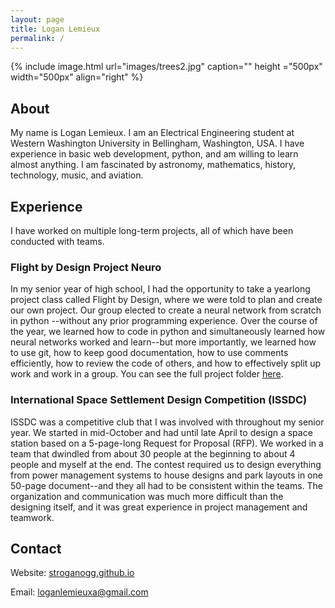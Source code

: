 ```yaml
---
layout: page
title: Logan Lemieux
permalink: /
---
```

{% include image.html url="images/trees2.jpg" caption="" height ="500px" width="500px" align="right" %}
## About

My name is Logan Lemieux. I am an Electrical Engineering student at Western Washington University in Bellingham, Washington, USA. I have experience in basic web development, python, and am willing to learn almost anything. I am fascinated by astronomy, mathematics, history, technology, music, and aviation. 

## Experience

I have worked on multiple long-term projects, all of which have been conducted with teams. 

### Flight by Design Project Neuro

In my senior year of high school, I had the opportunity to take a yearlong project class called Flight by Design, where we were told to plan and create our own project. Our group elected to create a neural network from scratch in python --without any prior programming experience. Over the course of the year, we learned how to code in python and simultaneously learned how neural networks worked and learn--but more importantly, we learned how to use git, how to keep good documentation, how to use comments efficiently, how to review the code of others, and how to effectively split up work and work in a group. You can see the full project folder [here](https://github.com/KTaylor8/KTaylor8.github.io).

### International Space Settlement Design Competition (ISSDC)

ISSDC was a competitive club that I was involved with throughout my senior year. We started in mid-October and had until late April to design a space station based on a 5-page-long Request for Proposal (RFP). We worked in a team that dwindled from about 30 people at the beginning to about 4 people and myself at the end. The contest required us to design everything from power management systems to house designs and park layouts in one 50-page document--and they all had to be consistent within the teams. The organization and communication was much more difficult than the designing itself, and it was great experience in project management and teamwork.


## Contact

Website: [stroganogg.github.io](https://stroganogg.github.io)


Email: [loganlemieuxa@gmail.com](mailto:loganlemieuxa@gmail.com)